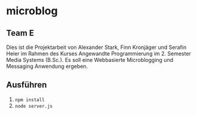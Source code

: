 # microblog

## Team E
Dies ist die Projektarbeit von Alexander Stark, Finn Kronjäger und Serafin Heier im Rahmen des Kurses Angewandte Programmierung im  2. Semester Media Systems (B.Sc.). Es soll eine Webbasierte Microblogging und Messaging Anwendung ergeben.

## Ausführen

1. `npm install`
2. `node server.js`
